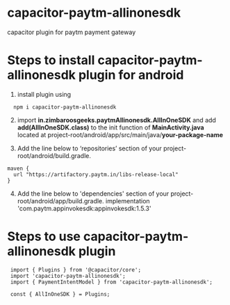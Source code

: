 # capacitor-paytm-allinonesdk
capacitor plugin for paytm payment gateway

# Steps to install capacitor-paytm-allinonesdk plugin for android

1. install plugin using
```
  npm i capacitor-paytm-allinonesdk
```

2. import **in.zimbaroosgeeks.paytmAllinonesdk.AllInOneSDK** and add **add(AllInOneSDK.class)** to the init function of **MainActivity.java** located at project-root/android/app/src/main/java/**your-package-name**

3. Add the line below to ‘repositories’ section of your project-root/android/build.gradle.
  ```
  maven {
    url "https://artifactory.paytm.in/libs-release-local"
  }
  ```
  
4. Add the line below to 'dependencies' section of your project-root/android/app/build.gradle.
  implementation 'com.paytm.appinvokesdk:appinvokesdk:1.5.3'
  
# Steps to use capacitor-paytm-allinonesdk plugin
  ```
   import { Plugins } from '@capacitor/core';
   import 'capacitor-paytm-allinonesdk';
   import { PaymentIntentModel } from 'capacitor-paytm-allinonesdk';

   const { AllInOneSDK } = Plugins;
   ```
